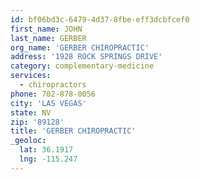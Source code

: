 ```yaml
---
id: bf06bd3c-6479-4d37-8fbe-eff3dcbfcef0
first_name: JOHN
last_name: GERBER
org_name: 'GERBER CHIROPRACTIC'
address: '1928 ROCK SPRINGS DRIVE'
category: complementary-medicine
services:
  - chiropractors
phone: 702-878-0056
city: 'LAS VEGAS'
state: NV
zip: '89128'
title: 'GERBER CHIROPRACTIC'
_geoloc:
  lat: 36.1917
  lng: -115.247
---
```

